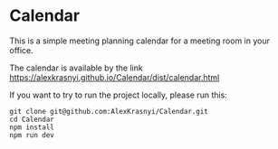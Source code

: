 # Calendar

This is a simple meeting planning calendar for a meeting room in your office.

The calendar is available by the link https://alexkrasnyi.github.io/Calendar/dist/calendar.html

If you want to try to run the project locally, please run this:

```shell
git clone git@github.com:AlexKrasnyi/Calendar.git
cd Calendar
npm install 
npm run dev
```
